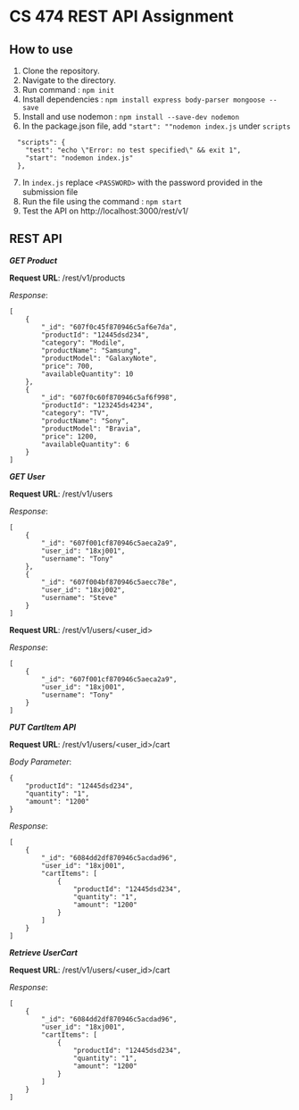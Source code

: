 # CS 474 REST API Assignment

## How to use

1. Clone the repository.
2. Navigate to the directory.
3. Run command : `npm init`
4. Install dependencies : `npm install express body-parser mongoose --save`
5. Install and use nodemon : `npm install --save-dev nodemon`
6. In the package.json file, add `"start": ""nodemon index.js` under `scripts`
```
  "scripts": {
    "test": "echo \"Error: no test specified\" && exit 1",
    "start": "nodemon index.js"
  },
```
7. In `index.js` replace `<PASSWORD>` with the password provided in the submission file
8. Run the file using the command : `npm start`
9. Test the API on http://localhost:3000/rest/v1/

## REST API
***GET Product***

**Request URL**: /rest/v1/products

*Response*:
```
[
    {
        "_id": "607f0c45f870946c5af6e7da",
        "productId": "12445dsd234",
        "category": "Modile",
        "productName": "Samsung",
        "productModel": "GalaxyNote",
        "price": 700,
        "availableQuantity": 10
    },
    {
        "_id": "607f0c60f870946c5af6f998",
        "productId": "123245ds4234",
        "category": "TV",
        "productName": "Sony",
        "productModel": "Bravia",
        "price": 1200,
        "availableQuantity": 6
    }
]
```

***GET User***

**Request URL**: /rest/v1/users

*Response*:
```
[
    {
        "_id": "607f001cf870946c5aeca2a9",
        "user_id": "18xj001",
        "username": "Tony"
    },
    {
        "_id": "607f004bf870946c5aecc78e",
        "user_id": "18xj002",
        "username": "Steve"
    }
]
```
**Request URL**: /rest/v1/users/<user_id>

*Response*:
```
[
    {
        "_id": "607f001cf870946c5aeca2a9",
        "user_id": "18xj001",
        "username": "Tony"
    }
]
```
***PUT CartItem API***

**Request URL**: /rest/v1/users/<user_id>/cart

*Body Parameter*:
```
{
    "productId": "12445dsd234",
    "quantity": "1",
    "amount": "1200"
}
```
*Response*:
```
[
    {
        "_id": "6084dd2df870946c5acdad96",
        "user_id": "18xj001",
        "cartItems": [
            {
                "productId": "12445dsd234",
                "quantity": "1",
                "amount": "1200"
            }
        ]
    }
]
```
***Retrieve UserCart***

**Request URL**: /rest/v1/users/<user_id>/cart

*Response*:
```
[
    {
        "_id": "6084dd2df870946c5acdad96",
        "user_id": "18xj001",
        "cartItems": [
            {
                "productId": "12445dsd234",
                "quantity": "1",
                "amount": "1200"
            }
        ]
    }
]
```
